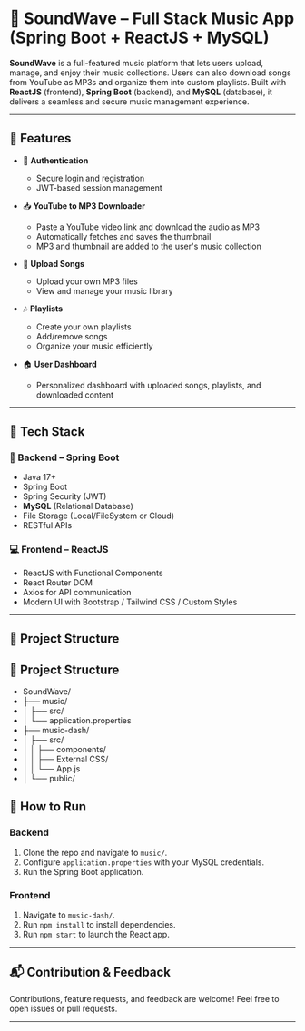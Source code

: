 # 🎵 SoundWave – Full Stack Music App (Spring Boot + ReactJS + MySQL)

**SoundWave** is a full-featured music platform that lets users upload, manage, and enjoy their music collections. Users can also download songs from YouTube as MP3s and organize them into custom playlists. Built with **ReactJS** (frontend), **Spring Boot** (backend), and **MySQL** (database), it delivers a seamless and secure music management experience.

---

## 🚀 Features

- 🔐 **Authentication**
  - Secure login and registration
  - JWT-based session management

- 📥 **YouTube to MP3 Downloader**
  - Paste a YouTube video link and download the audio as MP3
  - Automatically fetches and saves the thumbnail
  - MP3 and thumbnail are added to the user's music collection

- 🎵 **Upload Songs**
  - Upload your own MP3 files
  - View and manage your music library

- 🎶 **Playlists**
  - Create your own playlists
  - Add/remove songs
  - Organize your music efficiently

- 🏠 **User Dashboard**
  - Personalized dashboard with uploaded songs, playlists, and downloaded content

---

## 🧰 Tech Stack

### 🔧 Backend – Spring Boot
- Java 17+
- Spring Boot
- Spring Security (JWT)
- **MySQL** (Relational Database)
- File Storage (Local/FileSystem or Cloud)
- RESTful APIs

### 💻 Frontend – ReactJS
- ReactJS with Functional Components
- React Router DOM
- Axios for API communication
- Modern UI with Bootstrap / Tailwind CSS / Custom Styles

---

## 📁 Project Structure



## 📁 Project Structure

- SoundWave/
- ├── music/
- │ ├── src/
- │ └── application.properties
- ├── music-dash/
- │ ├── src/
- │ │ ├── components/
- │ │ ├── External CSS/
- │ │ └── App.js
- │ └── public/

## 📌 How to Run

### Backend
1. Clone the repo and navigate to `music/`.
2. Configure `application.properties` with your MySQL credentials.
3. Run the Spring Boot application.

### Frontend
1. Navigate to `music-dash/`.
2. Run `npm install` to install dependencies.
3. Run `npm start` to launch the React app.

---

## 📬 Contribution & Feedback

Contributions, feature requests, and feedback are welcome! Feel free to open issues or pull requests.

---
